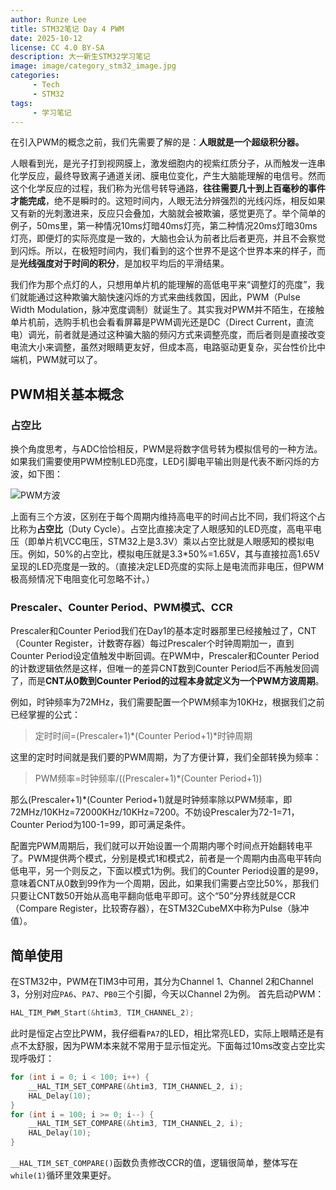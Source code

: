 ```yaml
---
author: Runze Lee
title: STM32笔记 Day 4 PWM
date: 2025-10-12
license: CC 4.0 BY-SA
description: 大一新生STM32学习笔记
image: image/category_stm32_image.jpg
categories: 
     - Tech
     - STM32
tags:
     - 学习笔记
---
```


在引入PWM的概念之前，我们先需要了解的是：**人眼就是一个超级积分器。**

人眼看到光，是光子打到视网膜上，激发细胞内的视紫红质分子，从而触发一连串化学反应，最终导致离子通道关闭、膜电位变化，产生大脑能理解的电信号。然而这个化学反应的过程，我们称为光信号转导通路，**往往需要几十到上百毫秒的事件才能完成**，绝不是瞬时的。这短时间内，人眼无法分辨强烈的光线闪烁，相反如果又有新的光刺激进来，反应只会叠加，大脑就会被欺骗，感觉更亮了。举个简单的例子，50ms里，第一种情况10ms灯暗40ms灯亮，第二种情况20ms灯暗30ms灯亮，即便灯的实际亮度是一致的，大脑也会认为前者比后者更亮，并且不会察觉到闪烁。所以，在极短时间内，我们看到的这个世界不是这个世界本来的样子，而是**光线强度对于时间的积分**，是加权平均后的平滑结果。

我们作为那个点灯的人，只想用单片机的能理解的高低电平来“调整灯的亮度”，我们就能通过这种欺骗大脑快速闪烁的方式来曲线救国，因此，PWM（Pulse Width Modulation，脉冲宽度调制）就诞生了。其实我对PWM并不陌生，在接触单片机前，选购手机也会看看屏幕是PWM调光还是DC（Direct Current，直流电）调光，前者就是通过这种骗大脑的频闪方式来调整亮度，而后者则是直接改变电流大小来调整，虽然对眼睛更友好，但成本高，电路驱动更复杂，买台性价比中端机，PWM就可以了。

## PWM相关基本概念

### 占空比

换个角度思考，与ADC恰恰相反，PWM是将数字信号转为模拟信号的一种方法。如果我们需要使用PWM控制LED亮度，LED引脚电平输出则是代表不断闪烁的方波，如下图：

![PWM方波](image/stm32_day4_1.webp)

上面有三个方波，区别在于每个周期内维持高电平的时间占比不同，我们将这个占比称为**占空比**（Duty Cycle）。占空比直接决定了人眼感知的LED亮度，高电平电压（即单片机VCC电压，STM32上是3.3V）乘以占空比就是人眼感知的模拟电压。例如，50%的占空比，模拟电压就是3.3*50%=1.65V，其与直接拉高1.65V呈现的LED亮度是一致的。（直接决定LED亮度的实际上是电流而非电压，但PWM极高频情况下电阻变化可忽略不计。）

### Prescaler、Counter Period、PWM模式、CCR

Prescaler和Counter Period我们在Day1的基本定时器那里已经接触过了，CNT（Counter Register，计数寄存器）每过Prescaler个时钟周期加一，直到Counter Period设定值触发中断回调。在PWM中，Prescaler和Counter Period的计数逻辑依然是这样，但唯一的差异CNT数到Counter Period后不再触发回调了，而是**CNT从0数到Counter Period的过程本身就定义为一个PWM方波周期**。

例如，时钟频率为72MHz，我们需要配置一个PWM频率为10KHz，根据我们之前已经掌握的公式：
> 定时时间=(Prescaler+1)\*(Counter Period+1)\*时钟周期

这里的定时时间就是我们要的PWM周期，为了方便计算，我们全部转换为频率：
> PWM频率=时钟频率/((Prescaler+1)\*(Counter Period+1))

那么(Prescaler+1)\*(Counter Period+1)就是时钟频率除以PWM频率，即72MHz/10KHz=72000KHz/10KHz=7200。不妨设Prescaler为72-1=71，Counter Period为100-1=99，即可满足条件。

配置完PWM周期后，我们就可以开始设置一个周期内哪个时间点开始翻转电平了。PWM提供两个模式，分别是模式1和模式2，前者是一个周期内由高电平转向低电平，另一个则反之，下面以模式1为例。我们的Counter Period设置的是99，意味着CNT从0数到99作为一个周期，因此，如果我们需要占空比50%，那我们只要让CNT数50开始从高电平翻向低电平即可。这个“50”分界线就是CCR（Compare Register，比较寄存器），在STM32CubeMX中称为Pulse（脉冲值）。

## 简单使用

在STM32中，PWM在TIM3中可用，其分为Channel 1、Channel 2和Channel 3，分别对应`PA6`、`PA7`、`PB0`三个引脚，今天以Channel 2为例。
首先启动PWM：
```c
HAL_TIM_PWM_Start(&htim3, TIM_CHANNEL_2);
```
此时是恒定占空比PWM，我仔细看`PA7`的LED，相比常亮LED，实际上眼睛还是有点不太舒服，因为PWM本来就不常用于显示恒定光。下面每过10ms改变占空比实现呼吸灯：
```c
for (int i = 0; i < 100; i++) {
	__HAL_TIM_SET_COMPARE(&htim3, TIM_CHANNEL_2, i);
	HAL_Delay(10);
}
for (int i = 100; i >= 0; i--) {
	__HAL_TIM_SET_COMPARE(&htim3, TIM_CHANNEL_2, i);
	HAL_Delay(10);
}
```
`__HAL_TIM_SET_COMPARE()`函数负责修改CCR的值，逻辑很简单，整体写在`while(1)`循环里效果更好。